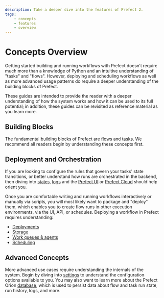 ```yaml
---
description: Take a deeper dive into the features of Prefect 2.
tags:
    - concepts
    - features
    - overview
---
```


# Concepts Overview

Getting started building and running workflows with Prefect doesn't require much more than a knowledge of Python and an intuitive understanding of "tasks" and "flows".  However, deploying and scheduling workflows as well as more advanced usage patterns do require a deeper understanding of the building blocks of Prefect.

These guides are intended to provide the reader with a deeper understanding of how the system works and how it can be used to its full potential; in addition, these guides can be revisited as reference material as you learn more.

## Building Blocks

The fundamental building blocks of Prefect are [flows](/concepts/flows/) and [tasks](/concepts/tasks/).  We recommend all readers begin by understanding these concepts first. 

## Deployment and Orchestration 

If you are looking to configure the rules that govern your tasks' state transitions, or better understand how runs are orchestrated in the backend, then diving into [states](/concepts/states/), [logs](/concepts/logs/) and the [Prefect UI](/ui/overview/) or [Prefect Cloud](/ui/cloud/) should help orient you.

Once you are comfortable writing and running workflows interactively or manually via scripts, you will most likely want to package and "deploy" them, which enables you to create flow runs in other execution environments, via the UI, API, or schedules. Deploying a workflow in Prefect requires understanding: 

- [Deployments](/concepts/deployments/)
- [Storage](/concepts/storage/)
- [Work queues & agents](/concepts/work-pools/)
- [Scheduling](/concepts/schedules/)

## Advanced Concepts

More advanced use cases require understanding the internals of the system. Begin by diving into [settings](settings.md) to understand the configuration options available to you. You may also want to learn more about the Prefect Orion [database](/concepts/database/), which is used to persist data about flow and task run state, run history, logs, and more.
